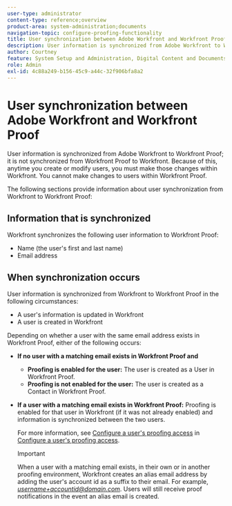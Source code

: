 ```yaml
---
user-type: administrator
content-type: reference;overview
product-area: system-administration;documents
navigation-topic: configure-proofing-functionality
title: User synchronization between Adobe Workfront and Workfront Proof
description: User information is synchronized from Adobe Workfront to Workfront Proof; it is not synchronized from Workfront Proof to Workfront. Because of this, anytime you create or modify users, you must make those changes within Workfront. You cannot make changes to users within Workfront Proof.
author: Courtney
feature: System Setup and Administration, Digital Content and Documents
role: Admin
exl-id: 4c88a249-b156-45c9-a44c-32f906bfa8a2
---
```

# User synchronization between Adobe Workfront and Workfront Proof

User information is synchronized from Adobe Workfront to Workfront Proof; it is not synchronized from Workfront Proof to Workfront. Because of this, anytime you create or modify users, you must make those changes within Workfront. You cannot make changes to users within Workfront Proof.

The following sections provide information about user synchronization from Workfront to Workfront Proof:

## Information that is synchronized

Workfront synchronizes the following user information to Workfront Proof:

* Name (the user's first and last name)
* Email address

## When synchronization occurs

User information is synchronized from Workfront to Workfront Proof in the following circumstances:

* A user's information is updated in Workfront
* A user is created in Workfront

Depending on whether a user with the same email address exists in Workfront Proof, either of the following occurs:

* **If no user with a matching email exists in Workfront Proof and** 

   * **Proofing is enabled for the user:** The user is created as a User in Workfront Proof.
   * **Proofing is not enabled for the user:** The user is created as a Contact in Workfront Proof.

* **If a user with a matching email exists in Workfront Proof:** Proofing is enabled for that user in Workfront (if it was not already enabled) and information is synchronized between the two users.

  For more information, see [Configure a user's proofing access](../../../administration-and-setup/manage-workfront/configure-proofing/configure-a-users-proofing-access.md) in [Configure a user's proofing access](../../../administration-and-setup/manage-workfront/configure-proofing/configure-a-users-proofing-access.md).

  >[!IMPORTANT]
  >
  >When a user with a matching email exists, in their own or in another proofing environment, Workfront creates an alias email address by adding the user's account id as a suffix to their email. For example, *username+accountid@domain.com*. Users will still receive proof notifications in the event an alias email is created.
